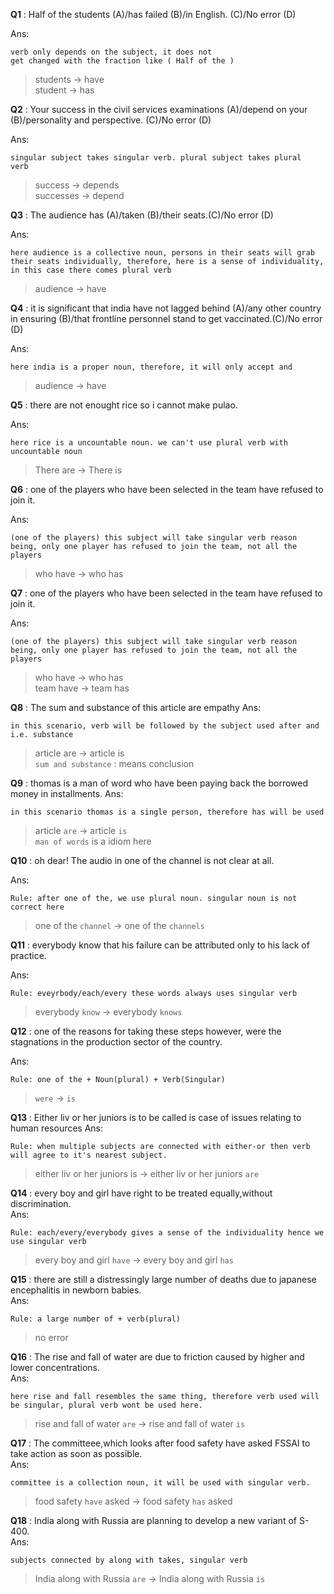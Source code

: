 

**Q1** : Half of the students (A)/has failed (B)/in English.
(C)/No error (D)

Ans: 
```
verb only depends on the subject, it does not 
get changed with the fraction like ( Half of the )
```
> students -> have  
> student -> has   
  

**Q2** : Your success in the civil services examinations (A)/depend on your (B)/personality and perspective.
(C)/No error (D)

Ans: 
```
singular subject takes singular verb. plural subject takes plural
verb
```

> success -> depends  
> successes -> depend

**Q3** : The audience has (A)/taken (B)/their seats.(C)/No error (D)

Ans: 
```
here audience is a collective noun, persons in their seats will grab their seats individually, therefore, here is a sense of individuality, in this case there comes plural verb
```

> audience -> have  

**Q4** : it is significant that india have not lagged behind (A)/any other country in ensuring (B)/that frontline personnel stand to get vaccinated.(C)/No error (D)

Ans: 
```
here india is a proper noun, therefore, it will only accept and 
```

> audience -> have

**Q5** : there are not enought rice so i cannot make pulao.

Ans: 
```
here rice is a uncountable noun. we can't use plural verb with uncountable noun
```

> There are -> There is  

**Q6** : one of the players who have been selected in the team have refused to join it.

Ans: 
```
(one of the players) this subject will take singular verb reason being, only one player has refused to join the team, not all the players
```
> who have -> who has


**Q7** : one of the players who have been selected in the team have refused to join it.

Ans: 
```
(one of the players) this subject will take singular verb reason being, only one player has refused to join the team, not all the players
```
> who have -> who has  
> team have -> team has


**Q8** : The sum and substance of this article are empathy
Ans: 
```
in this scenario, verb will be followed by the subject used after and i.e. substance
```
> article are -> article is  
`sum and substance` : means conclusion 

**Q9** : thomas is a man of word who have been paying back the borrowed money in installments.
Ans: 
```
in this scenario thomas is a single person, therefore has will be used
```
>  article `are` -> article `is`  
`man of words` is a idiom here

**Q10** : oh dear! The audio in one of the channel is not clear at all.

Ans: 
```
Rule: after one of the, we use plural noun. singular noun is not correct here
```
>  one of the `channel` -> one of the `channels`  

**Q11** : everybody know that his failure can be attributed only to his lack of practice.

Ans: 
```
Rule: eveyrbody/each/every these words always uses singular verb
```
>  everybody `know` -> everybody `knows`

**Q12** : one of the reasons for taking these steps however, were the stagnations in the production sector of the country.

Ans: 
```
Rule: one of the + Noun(plural) + Verb(Singular)
```
>  `were` -> `is`

**Q13** : Either liv or her juniors is to be called is case of issues relating to human resources
Ans: 
```
Rule: when multiple subjects are connected with either-or then verb will agree to it's nearest subject.
```
>  either liv or her juniors is -> either liv or her juniors `are`


**Q14** : every boy and girl  have right to be treated equally,without discrimination.  
Ans: 
```
Rule: each/every/everybody gives a sense of the individuality hence we use singular verb
```
>  every boy and girl `have` -> every boy and girl `has`


**Q15** : there are still a distressingly large number of deaths due to japanese encephalitis in newborn babies.  
Ans: 
```
Rule: a large number of + verb(plural)
```
>  no error


**Q16** : The rise and fall of water are due to friction caused by higher and lower concentrations.  
Ans: 
```
here rise and fall resembles the same thing, therefore verb used will be singular, plural verb wont be used here.
```
>  rise and fall of water `are` -> rise and fall of water `is`

**Q17** : The committeee,which looks after food safety have asked FSSAI to take action as soon as possible.  
Ans: 
```
committee is a collection noun, it will be used with singular verb.
```
>  food safety `have` asked -> food safety `has` asked


**Q18** : India along with Russia are planning to develop a new variant of S-400.  
Ans: 
```
subjects connected by along with takes, singular verb
```
>  India along with Russia `are` -> India along with Russia `is`



























